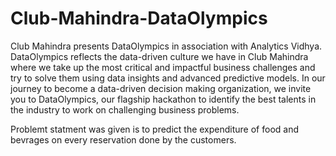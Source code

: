 # Club-Mahindra-DataOlympics
Club Mahindra presents DataOlympics in association with Analytics Vidhya.
DataOlympics reflects the data-driven culture we have in Club Mahindra where we take up the most critical and impactful business 
challenges and try to solve them using data insights and advanced predictive models.
In our journey to become a data-driven decision making organization, we invite you to DataOlympics,
our flagship hackathon to identify the best talents in the industry to work on challenging business problems.

Problemt statment was given is to predict the expenditure of food and bevrages on every reservation done by the customers. 
